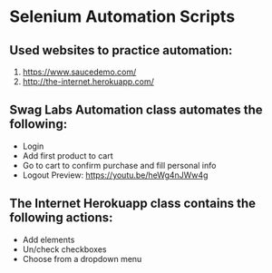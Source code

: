 # Selenium Automation Scripts

## Used websites to practice automation:
1. https://www.saucedemo.com/
2. http://the-internet.herokuapp.com/

## Swag Labs Automation class automates the following:
- Login
- Add first product to cart
- Go to cart to confirm purchase and fill personal info
- Logout
Preview: https://youtu.be/heWg4nJWw4g


## The Internet Herokuapp class contains the following actions:
- Add elements
- Un/check checkboxes
- Choose from a dropdown menu